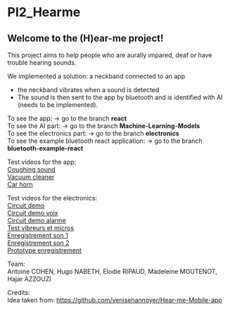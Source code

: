 # PI2_Hearme
## Welcome to the (H)ear-me project! <br>
This project aims to help people who are aurally impared, deaf or have trouble hearing sounds. <br>

We implemented a solution: a neckband connected to an app <br>
- the neckband vibrates when a sound is detected <br>
- The sound is then sent to the app by bluetooth and is identified with AI (needs to be implemented).<br>

To see the app: -> go to the branch **react** <br>
To see the AI part: -> go to the branch **Machine-Learning-Models** <br>
To see the electronics part: -> go to the branch **electronics** <br>
To see the example bluetooth react application: -> go to the branch **bluetooth-example-react**<br>



Test videos for the app: <br>
[Coughing sound](https://youtu.be/htk-HbeimwY) <br>
[Vacuum cleaner](https://youtu.be/I0u05wAavY8) <br>
[Car horn](https://youtu.be/mu4MlMqj1s8)<br>

Test videos for the electronics:<br>
[Circuit demo](https://youtu.be/4-SqgYxR2aA) <br>
[Circuit demo voix](https://youtu.be/ixKtBrNozL8)<br>
[Circuit demo alarme](https://youtu.be/dYirIxXml8Y)<br>
[Test vibreurs et micros](https://youtu.be/E2_VR1IXOcs)<br>
[Enregistrement son 1](https://youtu.be/pGV6O3sk0Mc)<br>
[Enregistrement son 2](https://youtu.be/FV7ENaNfnCY)<br>
[Prototype enregistrement](https://youtu.be/zuQoMdkOQ7Y)

Team:<br>
Antoine COHEN, Hugo NABETH, Elodie RIPAUD, Madeleine MOUTENOT, Hajar AZZOUZI <br>

Credits:<br>
Idea taken from: https://github.com/venisehannoyer/Hear-me-Mobile-app
